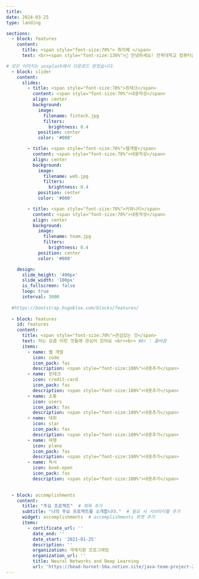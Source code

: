 ```yaml
---
title: 
date: 2024-03-25
type: landing

sections:
  - block: features
    content:
      title: <span style="font-size:70%"> 최지혜 </span>
      text: <br><span style="font-size:130%">👋 안녕하세요! 전북대학교 컴퓨터공학부에 재학중인 최지혜입니다! </span> 

# 모든 이미지는 unsplash에서 다운로드 받았습니다. 
  - block: slider
    content:
      slides:
        - title: <span style="font-size:70%">핀테크</span>
          content: <span style="font-size:70%">내용작성</span>
          align: center
          background:
            image:
              filename: fintech.jpg 
              filters:
                brightness: 0.4
            position: center
            color: '#000'

        - title: <span style="font-size:70%">웹개발</span>
          content: <span style="font-size:70%">내용작성</span>
          align: center
          background:
            image:
              filename: web.jpg  
              filters:
                brightness: 0.4
            position: center
            color: '#000'

        - title: <span style="font-size:70%">커뮤니티</span>
          content: <span style="font-size:70%">내용작성</span>
          align: center
          background:
            image:
              filename: team.jpg
              filters:
                brightness: 0.4
            position: center
            color: '#000'

    design:
      slide_height: '400px'
      slide_width: '100px'
      is_fullscreen: false
      loop: true
      interval: 3000
  
  #https://bootstrap.hugoblox.com/blocks/features/
  
  - block: features
    id: features
    content:
      title: <span style="font-size:70%">관심있는 것</span>
      text: 저는 요즘 이런 것들에 관심이 있어요 <br><br> #br : 줄바꿈
      items:
        - name: 웹 개발
          icon: code
          icon_pack: fas
          description: <span style="font-size:100%">내용추가</span>
        - name: 핀테크
          icon: credit-card
          icon_pack: fas
          description: <span style="font-size:100%">내용추가</span>
        - name: 소통
          icon: users
          icon_pack: fas
          description: <span style="font-size:100%">내용추가</span>
        - name: 대회
          icon: star
          icon_pack: fas
          description: <span style="font-size:100%">내용추가</span>
        - name: 여행
          icon: plane
          icon_pack: fas
          description: <span style="font-size:100%">내용추가</span>
        - name: 독서
          icon: book-open
          icon_pack: fas
          description: <span style="font-size:100%">내용추가</span>
          

  - block: accomplishments
    content:
      title: "주요 프로젝트"  # 제목 추가
      subtitle: "나의 주요 프로젝트를 소개합니다."  # 필요 시 서브타이틀 추가
      widget: accomplishments  # accomplishments 위젯 추가
      items:
        - certificate_url: ''
          date_end: ''
          date_start: '2021-01-25'
          description: ''
          organization: 객체지향 프로그래밍
          organization_url: ''
          title: Neural Networks and Deep Learning
          url: 'https://bead-hornet-56a.notion.site/java-team-project-2023-05-06-15-d63c3805214240cdbf6abef23f77a7ea?pvs=4'
---
```

